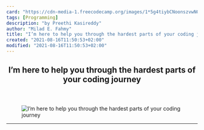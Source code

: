 ```yaml
---
card: "https://cdn-media-1.freecodecamp.org/images/1*5g4tiybCNoonszvwNGkZDw.jpeg"
tags: [Programming]
description: "by Preethi Kasireddy"
author: "Milad E. Fahmy"
title: "I’m here to help you through the hardest parts of your coding journey"
created: "2021-08-16T11:50:53+02:00"
modified: "2021-08-16T11:50:53+02:00"
---
```

<div class="site-wrapper">
<main id="site-main" class="site-main outer">
<div class="inner">
<article class="post-full post tag-programming tag-youtube tag-education tag-technology tag-startup ">
<header class="post-full-header">
<h1 class="post-full-title">I’m here to help you through the hardest parts of your coding journey</h1>
</header>
<figure class="post-full-image">
<picture>
<source media="(max-width: 700px)" sizes="1px" srcset="data:image/gif;base64,R0lGODlhAQABAIAAAAAAAP///yH5BAEAAAAALAAAAAABAAEAAAIBRAA7 1w">
<source media="(min-width: 701px)" sizes="(max-width: 800px) 400px,
(max-width: 1170px) 700px,
1400px" srcset="https://cdn-media-1.freecodecamp.org/images/1*5g4tiybCNoonszvwNGkZDw.jpeg 300w,
https://cdn-media-1.freecodecamp.org/images/1*5g4tiybCNoonszvwNGkZDw.jpeg 600w,
https://cdn-media-1.freecodecamp.org/images/1*5g4tiybCNoonszvwNGkZDw.jpeg 1000w,
https://cdn-media-1.freecodecamp.org/images/1*5g4tiybCNoonszvwNGkZDw.jpeg 2000w">
<img onerror="this.style.display='none'" src="https://cdn-media-1.freecodecamp.org/images/1*5g4tiybCNoonszvwNGkZDw.jpeg" alt="I’m here to help you through the hardest parts of your coding journey">
</picture>
</figure>
<section class="post-full-content">
<div class="post-content medium-migrated-article">
</div>
<hr>
</section>
</article>
</div>
</main>
</div>
<!-- Google Tag Manager (noscript) -->
<!-- End Google Tag Manager (noscript) -->
